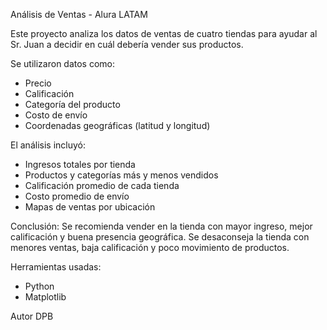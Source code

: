 Análisis de Ventas - Alura LATAM

Este proyecto analiza los datos de ventas de cuatro tiendas para ayudar al Sr. Juan a decidir en cuál debería vender sus productos.

Se utilizaron datos como:
- Precio
- Calificación
- Categoría del producto
- Costo de envío
- Coordenadas geográficas (latitud y longitud)

El análisis incluyó:
- Ingresos totales por tienda
- Productos y categorías más y menos vendidos
- Calificación promedio de cada tienda
- Costo promedio de envío
- Mapas de ventas por ubicación

Conclusión:
Se recomienda vender en la tienda con mayor ingreso, mejor calificación y buena presencia geográfica.
Se desaconseja la tienda con menores ventas, baja calificación y poco movimiento de productos.

Herramientas usadas:
- Python
- Matplotlib

Autor DPB
